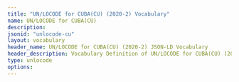 ```yaml
---
title: "UN/LOCODE for CUBA(CU) (2020-2) Vocabulary"
name: UN/LOCODE for CUBA(CU) 
description: 
jsonid: "unlocode-cu"
layout: vocabulary
header_name: UN/LOCODE for CUBA(CU) (2020-2) JSON-LD Vocabulary
header_description: Vocabulary Definition of UN/LOCODE for CUBA(CU) (2020-2) semantics in HTML format. JSON-LD format is available at [unlocode-cu.jsonld](/vocabulary/unlocode-cu.jsonld)
type: unlocode
options:
---
```

